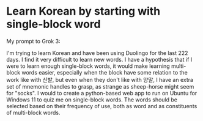 # Learn Korean by starting with single-block word

My prompt to Grok 3:

I'm trying to learn Korean and have been using Duolingo for the last 222 days. I find it very difficult to learn new words. I have a hypothesis that if I were to learn enough single-block words, it would make learning multi-block words easier, especially when the block have some relation to the work like with 신발, but even when they don't like with 양말, I have an extra set of mnemonic handles to grasp, as strange as sheep-horse might seem for "socks". I would to create a python-based web app to run on Ubuntu for Windows 11 to quiz me on single-block words. The words should be selected based on their frequency of use, both as word and as constituents of multi-block words.
